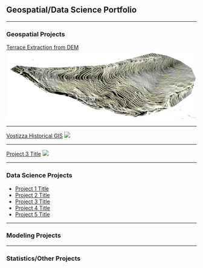 ## Geospatial/Data Science Portfolio

---

### Geospatial Projects

[Terrace Extraction from DEM](/projects/TerraceExtraction.md)
<img src='images/extracedTerraceWalls.png?raw=true'>

---
[Vostizza Historical GIS](/pdf/Vostizza_AAG2013pres.pdf)
<img src="images/VostizzaAAGpresSlide.jpg?raw=true"/>

---
[Project 3 Title](http://example.com/)
<img src="images/dummy_thumbnail.jpg?raw=true"/>

---

### Data Science Projects

- [Project 1 Title](http://example.com/)
- [Project 2 Title](http://example.com/)
- [Project 3 Title](http://example.com/)
- [Project 4 Title](http://example.com/)
- [Project 5 Title](http://example.com/)

---

### Modeling Projects


---

### Statistics/Other Projects
